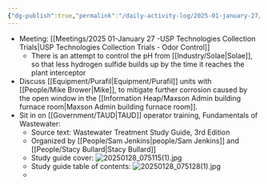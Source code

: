 ```yaml
---
{"dg-publish":true,"permalink":"/daily-activity-log/2025-01-january-27/","noteIcon":"","created":"2025-07-07T14:23:42.999-05:00"}
---
```


- Meeting: [[Meetings/2025 01-January 27 -USP Technologies Collection Trials\|USP Technologies Collection Trials - Odor Control]]
	- There is an attempt to control the pH from [[Industry/Solae\|Solae]], so that less hydrogen sulfide builds up by the time it reaches the plant interceptor
- Discuss [[Equipment/Purafil\|Equipment/Purafil]] units with [[People/Mike Brower\|Mike]], to mitigate further corrosion caused by the open window in the [[Information Heap/Maxson Admin building furnace room\|Maxson Admin building furnace room]].
- Sit in on [[Government/TAUD\|TAUD]] operator training, Fundamentals of Wastewater:
	- Source text: Wastewater Treatment Study Guide, 3rd Edition
	- Organized by [[People/Sam Jenkins\|people/Sam Jenkins]] and [[People/Stacy Bullard\|Stacy Bullard]]
	- Study guide cover: ![20250128_075115(1).jpg](/img/user/20250128_075115(1).jpg)
	- Study guide table of contents: ![20250128_075128(1).jpg](/img/user/20250128_075128(1).jpg)
	- 
